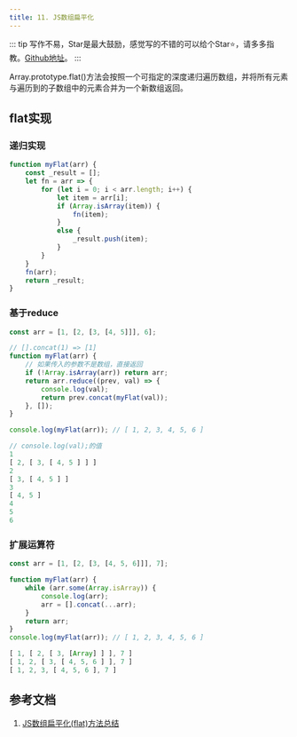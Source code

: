 ```yaml
---
title: 11. JS数组扁平化
---
```

::: tip
写作不易，Star是最大鼓励，感觉写的不错的可以给个Star⭐，请多多指教。[Github地址](https://github.com/liujie2019/VuePress-Blog)。
:::

Array.prototype.flat()方法会按照一个可指定的深度递归遍历数组，并将所有元素与遍历到的子数组中的元素合并为一个新数组返回。
## flat实现
### 递归实现
```js
function myFlat(arr) {
    const _result = [];
    let fn = arr => {
        for (let i = 0; i < arr.length; i++) {
            let item = arr[i];
            if (Array.isArray(item)) {
                fn(item);
            }
            else {
                _result.push(item);
            }
        }
    }
    fn(arr);
    return _result;
}
```
### 基于reduce
```js
const arr = [1, [2, [3, [4, 5]]], 6];

// [].concat(1) => [1]
function myFlat(arr) {
    // 如果传入的参数不是数组，直接返回
    if (!Array.isArray(arr)) return arr;
    return arr.reduce((prev, val) => {
        console.log(val);
        return prev.concat(myFlat(val));
    }, []);
}

console.log(myFlat(arr)); // [ 1, 2, 3, 4, 5, 6 ]
```
```js
// console.log(val);的值
1
[ 2, [ 3, [ 4, 5 ] ] ]
2
[ 3, [ 4, 5 ] ]
3
[ 4, 5 ]
4
5
6
```
### 扩展运算符
```js
const arr = [1, [2, [3, [4, 5, 6]]], 7];

function myFlat(arr) {
    while (arr.some(Array.isArray)) {
        console.log(arr);
        arr = [].concat(...arr);
    }
    return arr;
}
console.log(myFlat(arr)); // [ 1, 2, 3, 4, 5, 6 ]
```
```js
[ 1, [ 2, [ 3, [Array] ] ], 7 ]
[ 1, 2, [ 3, [ 4, 5, 6 ] ], 7 ]
[ 1, 2, 3, [ 4, 5, 6 ], 7 ]
```
## 参考文档

1. [JS数组扁平化\(flat\)方法总结](https://juejin.im/post/5d0d9c49e51d4577781173ad)